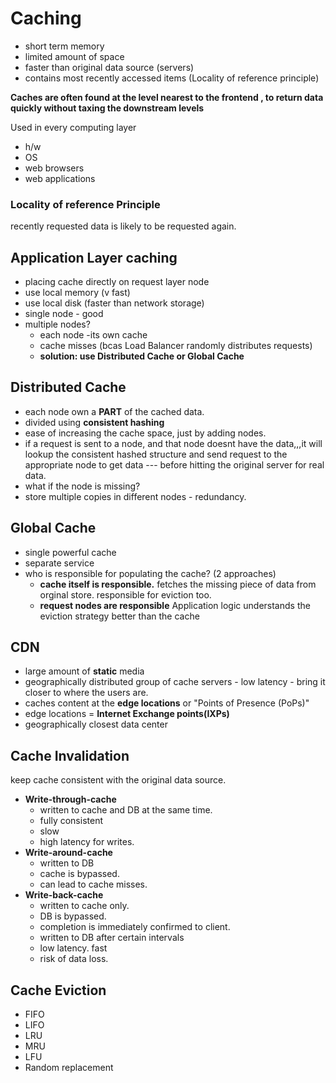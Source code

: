 # Caching

- short term memory
- limited amount of space
- faster than original data source (servers)
- contains most recently accessed items (Locality of reference principle)

**Caches are often found at the level nearest to the frontend , to return data quickly without taxing the downstream levels**

Used in every computing layer

- h/w
- OS
- web browsers
- web applications

### Locality of reference Principle

recently requested data is likely to be requested again.

## Application Layer caching

- placing cache directly on request layer node
- use local memory (v fast)
- use local disk (faster than network storage)
- single node - good
- multiple nodes?
  - each node -its own cache
  - cache misses (bcas Load Balancer randomly distributes requests)
  - **solution: use Distributed Cache or Global Cache**

## Distributed Cache

- each node own a **PART** of the cached data.
- divided using **consistent hashing**
- ease of increasing the cache space, just by adding nodes.
- if a request is sent to a node, and that node doesnt have the data,,,it will lookup the consistent hashed structure and send request to the appropriate node to get data --- before hitting the original server for real data.
- what if the node is missing?
- store multiple copies in different nodes - redundancy.

## Global Cache

- single powerful cache
- separate service
- who is responsible for populating the cache? (2 approaches)
  - **cache itself is responsible.** fetches the missing piece of data from orginal store. responsible for eviction too.
  - **request nodes are responsible**  Application logic understands the eviction strategy better than the cache

## CDN

- large amount of **static** media
- geographically distributed group of cache servers - low latency - bring it closer to where the users are.
- caches content at the **edge locations** or "Points of Presence (PoPs)"
- edge locations = **Internet Exchange points(IXPs)**
- geographically closest data center

## Cache Invalidation

keep cache consistent with the original data source.

- **Write-through-cache**
  - written to cache and DB at the same time.
  - fully consistent
  - slow
  - high latency for writes.
- **Write-around-cache**
  - written to DB
  - cache is bypassed.
  - can lead to cache misses.
- **Write-back-cache**
  - written to cache only.
  - DB is bypassed.
  - completion is immediately confirmed to client.
  - written to DB after certain intervals
  - low latency. fast
  - risk of data loss.

## Cache Eviction

- FIFO
- LIFO
- LRU
- MRU
- LFU
- Random replacement
